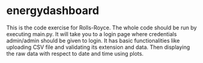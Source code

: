 # energydashboard

This is the code exercise for Rolls-Royce. The whole code should be run by executing main.py. It will take you to a login page where credentials admin/admin should be given to login. It has basic functionalities like uploading CSV file and validating its extension and data. Then displaying the raw data with respect to date and time using plots.
